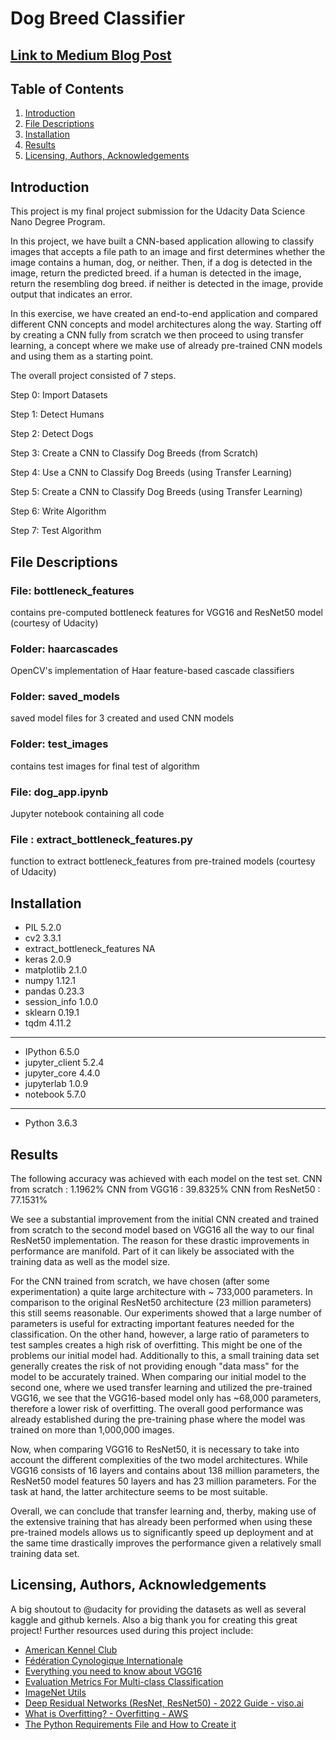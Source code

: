 # Dog Breed Classifier

## [Link to Medium Blog Post](https://fmstahl.medium.com/udacity-capstone-dog-breed-classifier-cd00acd533fd)

## Table of Contents
1. [Introduction](https://github.com/flstahl/udacity-dog-breed-classifier#introduction)
2. [File Descriptions](https://github.com/flstahl/udacity-dog-breed-classifier#file-descriptions)
3. [Installation](https://github.com/flstahl/udacity-dog-breed-classifier#installation)
4. [Results](https://github.com/flstahl/udacity-dog-breed-classifier#results)
5. [Licensing, Authors, Acknowledgements](https://github.com/flstahl/udacity-dog-breed-classifier#licensing)


## Introduction
This project is my final project submission for the Udacity Data Science Nano Degree Program.

In this project, we have built a CNN-based application allowing to classify images that accepts a file path to an image and first determines whether the image contains a human, dog, or neither. Then,
if a dog is detected in the image, return the predicted breed.
if a human is detected in the image, return the resembling dog breed.
if neither is detected in the image, provide output that indicates an error.

In this exercise, we have created an end-to-end application and compared different CNN concepts and model architectures along the way. Starting off by creating a CNN fully from scratch we then proceed to using transfer learning, a concept where we make use of already pre-trained CNN models and using them as a starting point.

The overall project consisted of 7 steps.

Step 0: Import Datasets

Step 1: Detect Humans

Step 2: Detect Dogs

Step 3: Create a CNN to Classify Dog Breeds (from Scratch)

Step 4: Use a CNN to Classify Dog Breeds (using Transfer Learning)

Step 5: Create a CNN to Classify Dog Breeds (using Transfer Learning)

Step 6: Write Algorithm

Step 7: Test Algorithm


## File Descriptions
### File: bottleneck_features
contains pre-computed bottleneck features for VGG16 and ResNet50 model (courtesy of Udacity)

### Folder: haarcascades
OpenCV's implementation of Haar feature-based cascade classifiers

### Folder: saved_models
saved model files for 3 created and used CNN models

### Folder: test_images
contains test images for final test of algorithm

### File: dog_app.ipynb
Jupyter notebook containing all code

### File : extract_bottleneck_features.py
function to extract bottleneck_features from pre-trained models (courtesy of Udacity)



## Installation

- PIL                         5.2.0
- cv2                         3.3.1
- extract_bottleneck_features NA
- keras                       2.0.9
- matplotlib                  2.1.0
- numpy                       1.12.1
- pandas                      0.23.3
- session_info                1.0.0
- sklearn                     0.19.1
- tqdm                        4.11.2
-----
- IPython             6.5.0
- jupyter_client      5.2.4
- jupyter_core        4.4.0
- jupyterlab          1.0.9
- notebook            5.7.0
-----
- Python 3.6.3 

## Results
The following accuracy was achieved with each model on the test set.
CNN from scratch : 1.1962%
CNN from VGG16 : 39.8325%
CNN from ResNet50 : 77.1531%

We see a substantial improvement from the initial CNN created and trained from scratch to the second model based on VGG16 all the way to our final ResNet50 implementation.
The reason for these drastic improvements in performance are manifold. Part of it can likely be associated with the training data as well as the model size. 

For the CNN trained from scratch, we have chosen (after some experimentation) a quite large architecture with ~ 733,000 parameters. In comparison to the original ResNet50 architecture (23 million parameters) this still seems reasonable. Our experiments showed that a large number of parameters is useful for extracting important features needed for the classification. 
On the other hand, however, a large ratio of parameters to test samples creates a high risk of overfitting. This might be one of the problems our initial model had. Additionally to this, a small training data set generally creates the risk of not providing enough "data mass" for the model to be accurately trained.
When comparing our initial model to the second one, where we used transfer learning and utilized the pre-trained VGG16, we see that the VGG16-based model only has ~68,000 parameters, therefore a lower risk of overfitting. The overall good performance was already established during the pre-training phase where the model was trained on more than 1,000,000 images. 

Now, when comparing VGG16 to ResNet50, it is necessary to take into account the different complexities of the two model architectures. While VGG16 consists of 16 layers and contains about 138 million parameters, the ResNet50 model features 50 layers and has 23 million parameters. For the task at hand, the latter architecture seems to be most suitable. 

Overall, we can conclude that transfer learning and, therby, making use of the extensive training that has already been performed when using these pre-trained models allows us to significantly speed up deployment and at the same time drastically improves the performance given a relatively small training data set.

## Licensing, Authors, Acknowledgements
A big shoutout to @udacity for providing the datasets as well as several kaggle and github kernels. Also a big thank you for creating this great project!
Further resources used during this project include:

- [American Kennel Club](https://www.akc.org/)
- [Fédération Cynologique Internationale](www.fci.be)
- [Everything you need to know about VGG16](https://medium.com/@mygreatlearning/everything-you-need-to-know-about-vgg16-7315defb5918)
- [Evaluation Metrics For Multi-class Classification](https://www.kaggle.com/code/nkitgupta/evaluation-metrics-for-multi-class-classification)
- [ImageNet Utils](https://github.com/keras-team/keras/blob/master/keras/applications/imagenet_utils.py)
- [Deep Residual Networks (ResNet, ResNet50) - 2022 Guide - viso.ai](https://viso.ai/deep-learning/resnet-residual-neural-network/)
- [What is Overfitting? - Overfitting - AWS](https://aws.amazon.com/what-is/overfitting/)
- [The Python Requirements File and How to Create it](https://learnpython.com/blog/python-requirements-file/)

